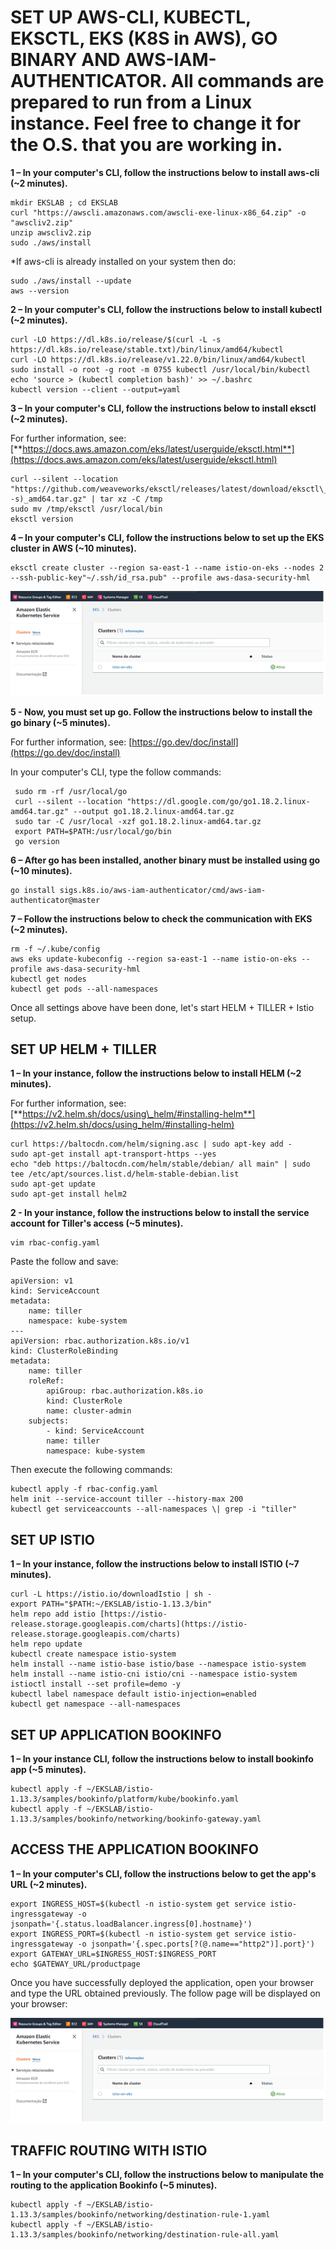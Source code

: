 # SET UP AWS-CLI, KUBECTL, EKSCTL, EKS (K8S in AWS), GO BINARY AND AWS-IAM-AUTHENTICATOR. All commands are prepared to run from a Linux instance. Feel free to change it for the O.S. that you are working in.

**1 – In your computer&#39;s CLI, follow the instructions below to install aws-cli (~2 minutes).**

    mkdir EKSLAB ; cd EKSLAB
    curl "https://awscli.amazonaws.com/awscli-exe-linux-x86_64.zip" -o "awscliv2.zip"
    unzip awscliv2.zip
    sudo ./aws/install

*If aws-cli is already installed on your system then do: 

    sudo ./aws/install --update
    aws --version

**2 – In your computer&#39;s CLI, follow the instructions below to install kubectl (~2 minutes).**

    curl -LO https://dl.k8s.io/release/$(curl -L -s https://dl.k8s.io/release/stable.txt)/bin/linux/amd64/kubectl
    curl -LO https://dl.k8s.io/release/v1.22.0/bin/linux/amd64/kubectl
    sudo install -o root -g root -m 0755 kubectl /usr/local/bin/kubectl
    echo 'source > (kubectl completion bash)' >> ~/.bashrc
    kubectl version --client --output=yaml

**3 – In your computer's CLI, follow the instructions below to install eksctl (~2 minutes).**

For further information, see:[**https://docs.aws.amazon.com/eks/latest/userguide/eksctl.html**](https://docs.aws.amazon.com/eks/latest/userguide/eksctl.html)

    curl --silent --location "https://github.com/weaveworks/eksctl/releases/latest/download/eksctl\_$(uname -s)_amd64.tar.gz" | tar xz -C /tmp
    sudo mv /tmp/eksctl /usr/local/bin
    eksctl version

**4 – In your computer's CLI, follow the instructions below to set up the EKS cluster in AWS (~10 minutes).**

    eksctl create cluster --region sa-east-1 --name istio-on-eks --nodes 2 --ssh-public-key"~/.ssh/id_rsa.pub" --profile aws-dasa-security-hml

![](images/01-istio-eks.png)

**5 - Now, you must set up go. Follow the instructions below to install the go binary (~5 minutes).**

For further information, see: [https://go.dev/doc/install](https://go.dev/doc/install)

In your computer's CLI, type the follow commands:

     sudo rm -rf /usr/local/go
     curl --silent --location "https://dl.google.com/go/go1.18.2.linux-amd64.tar.gz" --output go1.18.2.linux-amd64.tar.gz
     sudo tar -C /usr/local -xzf go1.18.2.linux-amd64.tar.gz
     export PATH=$PATH:/usr/local/go/bin
     go version

**6 – After go has been installed, another binary must be installed using go (~10 minutes).**

    go install sigs.k8s.io/aws-iam-authenticator/cmd/aws-iam-authenticator@master

**7 – Follow the instructions below to check the communication with EKS (~2 minutes).**

    rm -f ~/.kube/config
    aws eks update-kubeconfig --region sa-east-1 --name istio-on-eks --profile aws-dasa-security-hml
    kubectl get nodes
    kubectl get pods --all-namespaces

Once all settings above have been done, let&#39;s start HELM + TILLER + Istio setup.

## SET UP HELM + TILLER

**1 – In your instance, follow the instructions below to install HELM (~2 minutes).**

For further information, see: [**https://v2.helm.sh/docs/using\_helm/#installing-helm**](https://v2.helm.sh/docs/using_helm/#installing-helm)

    curl https://baltocdn.com/helm/signing.asc | sudo apt-key add -
    sudo apt-get install apt-transport-https --yes
    echo "deb https://baltocdn.com/helm/stable/debian/ all main" | sudo tee /etc/apt/sources.list.d/helm-stable-debian.list
    sudo apt-get update
    sudo apt-get install helm2

**2 - In your instance, follow the instructions below to install the service account for Tiller's access (~5 minutes).**

    vim rbac-config.yaml

Paste the follow and save:

    apiVersion: v1
    kind: ServiceAccount
    metadata:
        name: tiller
        namespace: kube-system
    ---
    apiVersion: rbac.authorization.k8s.io/v1
    kind: ClusterRoleBinding
    metadata:
        name: tiller
        roleRef:
            apiGroup: rbac.authorization.k8s.io
            kind: ClusterRole
            name: cluster-admin
        subjects:
            - kind: ServiceAccount
            name: tiller
            namespace: kube-system

Then execute the following commands:

    kubectl apply -f rbac-config.yaml
    helm init --service-account tiller --history-max 200
    kubectl get serviceaccounts --all-namespaces \| grep -i "tiller"

## SET UP ISTIO 

**1 – In your instance, follow the instructions below to install ISTIO (~7 minutes).**

    curl -L https://istio.io/downloadIstio | sh -
    export PATH="$PATH:~/EKSLAB/istio-1.13.3/bin"
    helm repo add istio [https://istio-release.storage.googleapis.com/charts](https://istio-release.storage.googleapis.com/charts)
    helm repo update
    kubectl create namespace istio-system
    helm install --name istio-base istio/base --namespace istio-system
    helm install --name istio-cni istio/cni --namespace istio-system
    istioctl install --set profile=demo -y
    kubectl label namespace default istio-injection=enabled
    kubectl get namespace --all-namespaces

## SET UP APPLICATION BOOKINFO

**1 – In your instance CLI, follow the instructions below to install bookinfo app (~5 minutes).**

    kubectl apply -f ~/EKSLAB/istio-1.13.3/samples/bookinfo/platform/kube/bookinfo.yaml
    kubectl apply -f ~/EKSLAB/istio-1.13.3/samples/bookinfo/networking/bookinfo-gateway.yaml

## ACCESS THE APPLICATION BOOKINFO

**1 – In your computer's CLI, follow the instructions below to get the app's URL (~2 minutes).**

    export INGRESS_HOST=$(kubectl -n istio-system get service istio-ingressgateway -o jsonpath='{.status.loadBalancer.ingress[0].hostname}')
    export INGRESS_PORT=$(kubectl -n istio-system get service istio-ingressgateway -o jsonpath='{.spec.ports[?(@.name=="http2")].port}')
    export GATEWAY_URL=$INGRESS_HOST:$INGRESS_PORT
    echo $GATEWAY_URL/productpage

Once you have successfully deployed the application, open your browser and type the URL obtained previously. The follow page will be displayed on your browser:

![](images/02-istio-eks.png)

## TRAFFIC ROUTING WITH ISTIO

**1 – In your computer&#39;s CLI, follow the instructions below to manipulate the routing to the application Bookinfo (~5 minutes).**

    kubectl apply -f ~/EKSLAB/istio-1.13.3/samples/bookinfo/networking/destination-rule-1.yaml
    kubectl apply -f ~/EKSLAB/istio-1.13.3/samples/bookinfo/networking/destination-rule-all.yaml
